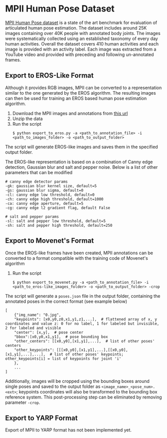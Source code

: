 # MPII Human Pose Dataset
[MPII Human Pose dataset](http://human-pose.mpi-inf.mpg.de) is a state of the art benchmark for evaluation of articulated human pose estimation. The dataset
includes around 25K images containing over 40K people with annotated body joints. The images were systematically 
collected using an established taxonomy of every day human activities. Overall the dataset covers 410 human activities 
and each image is provided with an activity label. Each image was extracted from a YouTube video and provided with 
preceding and following un-annotated frames.

## Export to EROS-Like Format
Although it provides RGB images, MPII can be converted to a representation similar to the one generated by the EROS
algorithm. The resulting images can then be used for training an EROS based human pose estimation algorithm.

1. Download the MPII images and annotations from [this url](http://human-pose.mpi-inf.mpg.de/#download)
2. Unzip the data
3. Run the script
   ```shell
   $ python export_to_eros.py -a <path_to_annotation_file> -i <path_to_images_folder> -o <path_to_output_folder>
   ```
The script will generate EROS-like images and saves them in the specified output folder.

The EROS-like representation is based on a combination of Canny edge detection, Gaussian blur and salt and pepper noise.
Below is a list of other parameters that can be modified

```
# canny edge detector params
-gk: gaussian blur kernel size, default=5
-gs: gaussian blur sigma, default=0
-cl: canny edge low threshold, default=0
-ch: canny edge high threshold, default=1000
-ca: canny edge aperture, default=5
-cg: canny edge l2 gradient flag, default False

# salt and pepper params
-sl: salt and pepper low threshold, default=5
-sh: salt and pepper high threshold, default=250
```

## Export to Movenet's Format
Once the EROS-like frames have been created, MPII annotations can be converted to a format compatible with the training
code of Movenet's algorithm

1. Run the script
   ```shell
   $ python export_to_movenet.py -a <path_to_annotation_file> -i <path_to_eros-like_images_folder> -o <path_to_output_folder> -crop
   ```

The script will generate a `poses.json` file in the output folder, containing the annotated poses in the correct format
(see example below)

```
[
    {"img_name": "0.jpg",
    "keypoints": [x0,y0,z0,x1,y1,z1,...],  # flattened array of x, y coordinates and value z: 0 for no label, 1 for labeled but invisible, 2 for labeled and visible
    "center": [x,y],  # pose center
    "bbox":[x0,y0,x1,y1],  # pose bounding box
    "other_centers": [[x0,y0],[x1,y1],...],  # list of other poses' centers
    "other_keypoints": [[[x0,y0],[x1,y1],...],[[x0,y0],[x1,y1],...],...],  # list of other poses' keypoints; other_keypoints[i] = list of keypoints for joint 'i'
    },
    ...
]
```

Additionally, images will be cropped using the bounding boxes around single poses and saved to the output folder as 
`<image_name>_<pose_num>.<ext>`; keypoints coordinates will also be transformed to the bounding box reference system.
This post-processing step can be eliminated by removing parameter `-crop`.

## Export to YARP Format
Export of MPII to YARP format has not been implemented yet.
